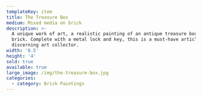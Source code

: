 ```yaml
---
templateKey: item
title: The Treasure Box
medium: Mixed media on brick
description: >-
  A unique work of art, a realistic painting of an antique treasure box on a
  brick. Complete with a metal lock and key, this is a must-have article for the
  discerning art collector.
width: '8.5'
height: '4'
sold: true
available: true
large_image: /img/the-treasure-box.jpg
categories:
  - category: Brick Paintings
---
```


